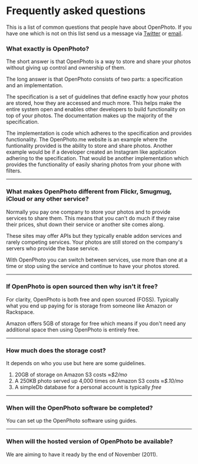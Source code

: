 Frequently asked questions
=======================

This is a list of common questions that people have about OpenPhoto.
If you have one which is not on this list send us a message via <a href="http://twitter.com/openphoto">Twitter</a> or <a href="mailto:hello@openphoto.me">email</a>.

### What exactly is OpenPhoto?

The short answer is that OpenPhoto is a way to store and share your photos without giving up control and ownership of them.

The long answer is that OpenPhoto consists of two parts: a specification and an implementation.

The specification is a set of guidelines that define exactly how your photos are stored, how they are accessed and much more.
This helps make the entire system open and enables other developers to build functionality on top of your photos.
The documentation makes up the majority of the specification.

The implementation is code which adheres to the specification and provides functionality.
The OpenPhoto.me website is an example where the funtionality provided is the ability to store and share photos.
Another example would be if a developer created an Instagram like application adhering to the specification.
That would be another implementation which provides the functionality of easily sharing photos from your phone with filters.

----------------------------------------

### What makes OpenPhoto different from Flickr, Smugmug, iCloud or any other service?

Normally you pay one company to store your photos and to provide services to share them.
This means that you can't do much if they raise their prices, shut down their service or another site comes along.

These sites may offer APIs but they typically enable addon services and rarely competing services.
Your photos are still stored on the company's servers who provide the base service.

With OpenPhoto you can switch between services, use more than one at a time or stop using the service and continue to have your photos stored.

----------------------------------------

### If OpenPhoto is open sourced then why isn't it free?

For clarity, OpenPhoto is both free and open sourced (FOSS).
Typically what you end up paying for is storage from someone like Amazon or Rackspace.

Amazon offers 5GB of storage for free which means if you don't need any additional space then using OpenPhoto is entirely free.

----------------------------------------

### How much does the storage cost?

It depends on who you use but here are some guidelines.

1. 20GB of storage on Amazon S3 costs ≈_$2/mo_
1. A 250KB photo served up 4,000 times on Amazon S3 costs ≈_$.10/mo_
1. A simpleDb database for a personal account is typically _free_

----------------------------------------

### When will the OpenPhoto software be completed?

You can set up the OpenPhoto software using guides.

----------------------------------------

### When will the hosted version of OpenPhoto be available?

We are aiming to have it ready by the end of November (2011).
